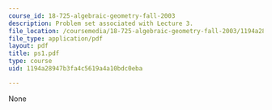 ```yaml
---
course_id: 18-725-algebraic-geometry-fall-2003
description: Problem set associated with Lecture 3.
file_location: /coursemedia/18-725-algebraic-geometry-fall-2003/1194a28947b3fa4c5619a4a10bdc0eba_ps1.pdf
file_type: application/pdf
layout: pdf
title: ps1.pdf
type: course
uid: 1194a28947b3fa4c5619a4a10bdc0eba

---
```

None
